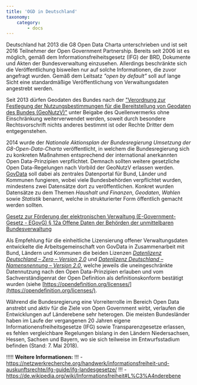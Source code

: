 ```yaml
---
title: 'OGD in Deutschland'
taxonomy:
    category:
        - docs
---
```


<style>
  figure {
    max-width: 400px;
    float: left;

    left: 0pt;

  }
  figcaption {
    text-align: center;
   }


</style>


Deutschland hat 2013 die G8 Open Data Charta unterschrieben und ist seit 2016 Teilnehmer der Open Government Partnership. Bereits seit 2006 ist es möglich, gemäß dem Informationsfreiheitsgesetz (IFG) der BRD, Dokumente und Akten der Bundesverwaltung einzusehen. Allerdings beschränkte sich die Veröffentlichung bisweilen nur auf solche Informationen, die zuvor angefragt wurden. Gemäß dem Leitsatz *"open by default"* soll auf lange Sicht eine standardmäßige Veröffentlichung von Verwaltungsdaten angestrebt werden.

Seit 2013 dürfen Geodaten des Bundes nach der ["Verordnung zur Festlegung der Nutzungsbestimmungen für die Bereitstellung von Geodaten des Bundes (GeoNutzV)"](https://www.gesetze-im-internet.de/geonutzv/BJNR054700013.html) unter Beigabe des Quellenvermerks ohne Einschränkung weiterverwendet werden, soweit durch besondere Rechtsvorschrift nichts anderes bestimmt ist oder Rechte Dritter dem entgegenstehen.

2014 wurde der *Nationale Aktionsplan der Bundesregierung Umsetzung der G8-Open-Data-Charta* veröffentlicht, in welchem die Bundesregierung sich zu konkreten Maßnahmen entsprechend der international anerkannten Open Data-Prinzipien verpflichtet. Demnach sollten weitere gesetzliche Open Data-Regelungen nach Vorbild der GeoNutzV erlassen werden. [GovData](https://www.govdata.de) soll dabei als zentrales Datenportal für Bund, Länder und Kommunen fungieren, wobei viele Bundesbehörden verpflichtet wurden, mindestens zwei Datensätze dort zu veröffentlichen. Konkret wurden Datensätze zu dem Themen *Haushalt und Finanzen*, *Geodaten*, *Wahlen* sowie *Statistik* benannt, welche in strukturierter Form öffentlich gemacht werden sollten.

[Gesetz zur Förderung der elektronischen Verwaltung (E-Government-Gesetz - EGovG)
§ 12a Offene Daten der Behörden der unmittelbaren Bundesverwaltung](
https://www.gesetze-im-internet.de/egovg/__12a.html)



Als Empfehlung für die einheitliche Lizensierung offener Verwaltungsdaten entwickelte die Arbeitsgemeinschaft von GovData in Zusammenarbeit mit Bund, Ländern und Kommunen die beiden Lizenzen [*Datenlizenz Deutschland – Zero – Version 2.0*](https://www.govdata.de/dl-de/zero-2-0) und [*Datenlizenz Deutschland – Namensnennung – Version 2.0*](https://www.govdata.de/dl-de/by-2-0), welche jeweils die uneingeschränkte Datennutzung nach den Open Data-Prinzipien erlauben und vom Sachverständigenrat der Open Definition als definitionskonform bestätigt wurden (siehe [https://opendefinition.org/licenses/](https://opendefinition.org/licenses/).

Während die Bundesregierung eine Vorreiterrolle im Bereich Open Data anstrebt und aktiv für die Ziele von Open Government wirbt, verlaufen die Entwicklungen auf Länderebene sehr heterogen. Die meisten Bundesländer haben im Laufe der vergangenen 20 Jahren eigene Informationensfreiheitsgesetze (IFG) sowie Transparenzgesetze erlassen, es fehlen vergleichbare Regelungen bislang in den Ländern Niedersachsen, Hessen, Sachsen und Bayern, wo sie sich teilweise im Entwurfsstadium befinden (Stand: 7. Mai 2018).

!!!!! **Weitere Informationen:**
!!! - https://netzwerkrecherche.org/handwerk/informationsfreiheit-und-auskunftsrechte/ifg-guide/ifg-landesgesetze/
!!! - https://de.wikipedia.org/wiki/Informationsfreiheit#L%C3%A4nderebene
